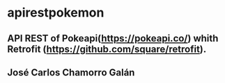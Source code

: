 # apirestpokemon

## API REST of Pokeapi(https://pokeapi.co/) whith Retrofit (https://github.com/square/retrofit).

## José Carlos Chamorro Galán
